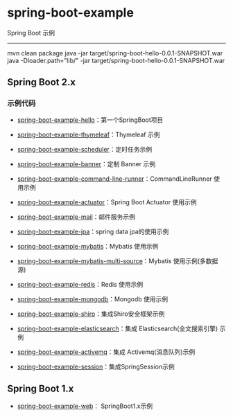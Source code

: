 # spring-boot-example

Spring Boot 示例  

---

mvn clean package
java -jar target/spring-boot-hello-0.0.1-SNAPSHOT.war
java -Dloader.path="lib/" -jar target/spring-boot-hello-0.0.1-SNAPSHOT.war


Spring Boot 2.x
---

### 示例代码  

- [spring-boot-example-hello](https://github.com/Relucent/spring-boot-example/tree/master/spring-boot-example-hello)：第一个SpringBoot项目  

- [spring-boot-example-thymeleaf](https://github.com/Relucent/spring-boot-example/tree/master/spring-boot-example-thymeleaf)：Thymeleaf 示例  

- [spring-boot-example-scheduler](https://github.com/Relucent/spring-boot-example/tree/master/spring-boot-example-scheduler)：定时任务示例  

- [spring-boot-example-banner](https://github.com/Relucent/spring-boot-example/tree/master/spring-boot-example-banner)：定制 Banner 示例  

- [spring-boot-example-command-line-runner](https://github.com/Relucent/spring-boot-example/tree/master/spring-boot-example-command-line-runner)：CommandLineRunner 使用示例    

- [spring-boot-example-actuator](https://github.com/Relucent/spring-boot-example/tree/master/spring-boot-example-actuator)：Spring Boot Actuator 使用示例  

- [spring-boot-example-mail](https://github.com/Relucent/spring-boot-example/tree/master/spring-boot-example-mail)：邮件服务示例    

- [spring-boot-example-jpa](https://github.com/Relucent/spring-boot-example/tree/master/spring-boot-example-jpa)：spring data jpa的使用示例   
 
- [spring-boot-example-mybatis](https://github.com/Relucent/spring-boot-example/tree/master/spring-boot-example-mybatis)：Mybatis 使用示例  

- [spring-boot-example-mybatis-multi-source](https://github.com/Relucent/spring-boot-example/tree/master/spring-boot-example-mybatis-multi-source)：Mybatis 使用示例(多数据源)  

- [spring-boot-example-redis](https://github.com/Relucent/spring-boot-example/tree/master/spring-boot-example-redis)：Redis 使用示例   

- [spring-boot-example-mongodb](https://github.com/Relucent/spring-boot-example/tree/master/spring-boot-example-mongodb)：Mongodb 使用示例   

- [spring-boot-example-shiro](https://github.com/Relucent/spring-boot-example/tree/master/spring-boot-example-shiro)：集成Shiro安全框架示例       

- [spring-boot-example-elasticsearch](https://github.com/Relucent/spring-boot-example/tree/master/spring-boot-example-elasticsearch)：集成 Elasticsearch(全文搜索引擎) 示例       

- [spring-boot-example-activemq](https://github.com/Relucent/spring-boot-example/tree/master/spring-boot-example-activemq)：集成 Activemq(消息队列)示例       

- [spring-boot-example-session](https://github.com/Relucent/spring-boot-example/tree/master/spring-boot-example-session)：集成SpringSession示例       


Spring Boot 1.x
---
- [spring-boot-example-web](https://github.com/Relucent/spring-boot-example/tree/master/spring-boot-example-web)：  SpringBoot1.x示例




